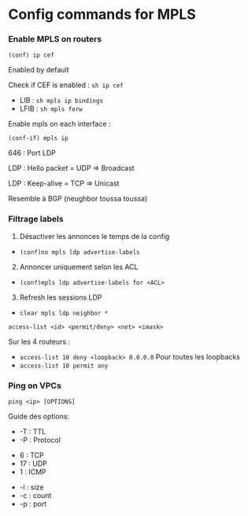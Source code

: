 # Config commands for MPLS

### Enable MPLS on routers

`(conf) ip cef`

Enabled by default

Check if CEF is enabled : `sh ip cef`

+ LIB : `sh mpls ip bindings`
+ LFIB : `sh mpls forw`

Enable mpls on each interface :

`(conf-if) mpls ip`


646 : Port LDP

LDP  : Hello packet = UDP => Broadcast

LDP : Keep-alive = TCP => Unicast

Resemble à BGP (neughbor toussa toussa)

### Filtrage labels

1. Désactiver les annonces le temps de la config
  - `(conf)no mpls ldp advertise-labels`
2. Annoncer uniquement selon les ACL
  - `(conf)mpls ldp advertise-labels for <ACL>`
3. Refresh les sessions LDP
  - `clear mpls ldp neighbor *`
  
`access-list <id> <permit/deny> <net> <imask>`

Sur les 4 routeurs : 
- `access-list 10 deny <loopback> 0.0.0.0` Pour toutes les loopbacks
- `access-list 10 permit any`

### Ping on VPCs

`ping <ip> [OPTIONS]`

Guide des options:
 + -T : TTL
 + -P : Protocol 
  - 6 : TCP
  - 17 : UDP
  - 1 : ICMP
 + -l : size
 + -c : count
 + -p : port

